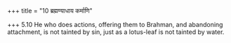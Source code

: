 +++
title = "10 ब्रह्मण्याधाय कर्माणि"

+++
5.10 He who does actions, offering them to Brahman, and abandoning
attachment, is not tainted by sin, just as a lotus-leaf is not tainted
by water.
